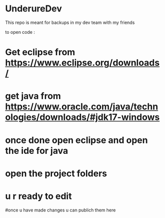 # UnderureDev

This repo is meant for backups in my dev team with my friends 

to open code :
# Get eclipse from https://www.eclipse.org/downloads/
 # get java from https://www.oracle.com/java/technologies/downloads/#jdk17-windows
# once done open eclipse and open the ide for java 
 # open the project folders 
 # u r ready to edit 
  #once u have made changes u can publich them here 
